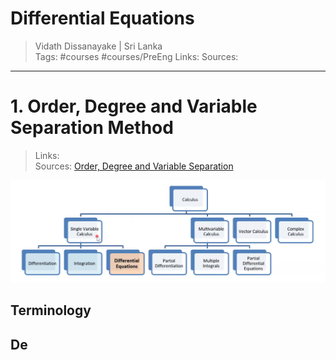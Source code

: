 # Differential Equations

> Vidath Dissanayake | Sri Lanka  
> Tags: #courses #courses/PreEng 
> Links: 
> Sources:  

---

# 1. Order, Degree and Variable Separation Method

 > Links:  
> Sources: [Order, Degree and Variable Separation](https://us02web.zoom.us/rec/play/-WTSWq4wu0MDXiMTREDZgPiLSoODnD5C8MAjudq1OV-G7WNKwINiayTuvrHP1OepRGsl4zui54DYYeOf.nReKNBv80Z_42dFm?hasValidToken=false&canPlayFromShare=true&from=share_recording_detail&startTime=1718449615000&componentName=rec-play&originRequestUrl=https%3A%2F%2Fus02web.zoom.us%2Frec%2Fshare%2FcyVAJuHBIXRCiRDH6J8HZot03KjjNWRCwREirG2zXA3g_NTrqDphY6wS5eEAmBzt.OEaPQ5cDCObjmuft%3FstartTime%3D1718449615000)

![classification of calculus](assets/images/classification%20of%20calculus.png)

## Terminology

## De